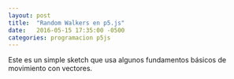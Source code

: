 ```yaml
---
layout: post
title:  "Random Walkers en p5.js"
date:   2016-05-15 17:35:00 -0500
categories: programacion p5js
---
```


Este es un simple sketch que usa algunos fundamentos básicos de movimiento con vectores.


<!-- Carga de archivo js -->
<html>
    <head>
        <script src="//cdnjs.cloudflare.com/ajax/libs/p5.js/0.5.0/p5.js"></script>
        <script src="{{site.baseurl}}/js/random-walker/sketch2.js"></script>
    </head>
    <body>
        <center>
            <div id="contenedor2"></div>
        </center>
    </body>
</html>
<br>
<center>
<script src="https://gist.github.com/animanoir/b12594eed431bc2353c073e8761599da.js"></script>
</center>


